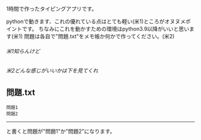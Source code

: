 
1時間で作ったタイピングアプリです。

pythonで動きます、これの優れている点はとても軽い(米1)ところがオヌヌメポイントです。
ちなみにこれを動かすための環境はpython3.9以降がいいと思います(米1)
問題は各自で"問題.txt"をメモ帳か何かで作ってください。(米2)

###### 米1知らんけど
###### 米2どんな感じがいいかは下を見てくれ

問題.txt
----------

```
問題1
問題2
```

----------
と書くと問題が"問題1"か"問題2"になります。
